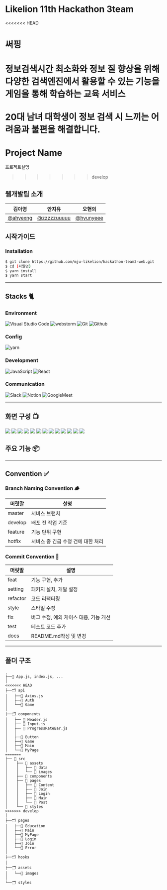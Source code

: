 # Likelion 11th Hackathon 3team
<<<<<<< HEAD
# 써핑
정보검색시간 최소화와 정보 질 향상을 위해 다양한 검색엔진에서 활용할 수 있는 기능을 게임을 통해 학습하는 교육 서비스<br />
<br />
20대 남녀 대학생이 정보 검색 시 느끼는 어려움과 불편을 해결합니다.
=======

# Project Name

프로젝트설명

>>>>>>> develop
## 웹개발팀 소개

|                 김아영                 |                    안지유                    |                  오현의                  |
| :------------------------------------: | :------------------------------------------: | :--------------------------------------: |
| [@ahyexng](https://github.com/ahyexng) | [@zzzzzuuuuu](https://github.com/zzzzzuuuuu) | [@hyunyeee](https://github.com/hyunyeee) |

## 시작가이드

### Installation

```bash
$ git clone https://github.com/mju-likelion/hackathon-team3-web.git
$ cd (파일명)
$ yarn install
$ yarn start
```

---

## Stacks 🐈

### Environment

![Visual Studio Code](https://img.shields.io/badge/Visual%20Studio%20Code-007ACC?style=for-the-badge&logo=Visual%20Studio%20Code&logoColor=white)
![webstorm](https://img.shields.io/badge/webstorm-0071C5?style=for-the-badge&logo=webstorm&logoColor=white)
![Git](https://img.shields.io/badge/Git-F05032?style=for-the-badge&logo=Git&logoColor=white)
![Github](https://img.shields.io/badge/GitHub-181717?style=for-the-badge&logo=GitHub&logoColor=white)

### Config

![yarn](https://img.shields.io/badge/yarn-2C8EBB?style=for-the-badge&logo=yarn&logoColor=white)

### Development

![JavaScript](https://img.shields.io/badge/JavaScript-F7DF1E?style=for-the-badge&logo=Javascript&logoColor=white)
![React](https://img.shields.io/badge/React-20232A?style=for-the-badge&logo=react&logoColor=61DAFB)

### Communication

![Slack](https://img.shields.io/badge/Slack-4A154B?style=for-the-badge&logo=Slack&logoColor=white)
![Notion](https://img.shields.io/badge/Notion-000000?style=for-the-badge&logo=Notion&logoColor=white)
![GoogleMeet](https://img.shields.io/badge/GoogleMeet-00897B?style=for-the-badge&logo=Google%20Meet&logoColor=white)

---

## 화면 구성 📺

![](src/assets/pageimgs/MainPage.png)
![](src/assets/pageimgs/SelectPage.png)
![](src/assets/pageimgs/JoinPage.png)
![](src/assets/pageimgs/LogInPage.png)
![](src/assets/pageimgs/Game-1.png)
![](src/assets/pageimgs/Game-2.png)
![](src/assets/pageimgs/Game-3.png)
![](src/assets/pageimgs/Game-correct.png)
![](src/assets/pageimgs/Game-false.png)
![](src/assets/pageimgs/CompletePage.png)
![](src/assets/pageimgs/Help.png)
![](src/assets/pageimgs/MyPage-rate.png)
![](src/assets/pageimgs/MyPage-Auth.png)
## 주요 기능 📦

---

## Convention ✅

### Branch Naming Convention 🪵

| 머릿말  | 설명                               |
| ------- | ---------------------------------- |
| master  | 서비스 브랜치                      |
| develop | 배포 전 작업 기준                  |
| feature | 기능 단위 구현                     |
| hotfix  | 서비스 중 긴급 수정 건에 대한 처리 |

### Commit Convention 🚥

| 머릿말   | 설명                                   |
| -------- | -------------------------------------- |
| feat     | 기능 구현, 추가                        |
| setting  | 패키지 설치, 개발 설정                 |
| refactor | 코드 리팩터링                          |
| style    | 스타일 수정                            |
| fix      | 버그 수정, 예외 케이스 대응, 기능 개선 |
| test     | 테스트 코드 추가                       |
| docs     | README.md작성 및 변경                  |

---

## 폴더 구조

```
.
├──📝 App.js, index.js, ...
│
<<<<<<< HEAD
├──🗂 api
│   ├──📃 Axios.js
│   ├──📂 Auth
│   └──📂 Game  
│     
├──🗂 components
│   ├── 📃 Header.js
│   ├── 📃 Input.js
│   ├── 📃 ProgressRateBar.js
│   │
│   ├──📂 Button
│   ├──📂 Game
│   ├──📂 Main
│   └──📂 MyPage
=======
├── 📂 src
│    ├── 📂 assets
│    │   ├── 📂 data
│    │   └── 📂 images
│    ├── 📂 components
│    ├── 📂 pages
│    │   ├── 📂 Content
│    │   ├── 📂 Join
│    │   ├── 📂 Login
│    │   ├── 📂 Main
│    │   └── 📂 Post
│    └── 📂 styles
>>>>>>> develop
│
├──🗂 pages
│   ├──📂 Education
│   ├──📂 Main
│   ├──📂 MyPage
│   ├──📂 Login
│   ├──📂 Join
│   └──📂 Error
│
├──🗂 hooks
│
├──🗂 assets
│   └──📂 images
│
└──🗂 styles
```
